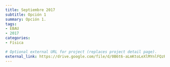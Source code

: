```yaml
---
title: Septiembre 2017
subtitle: Opción 1
summary: Opción 1.
tags:
- EBAU
- 2017
categories:
- Física

# Optional external URL for project (replaces project detail page).
external_link: https://drive.google.com/file/d/0B6t6-aLmKtoLeXlMYnlFQzRCNGc/view
---
```

